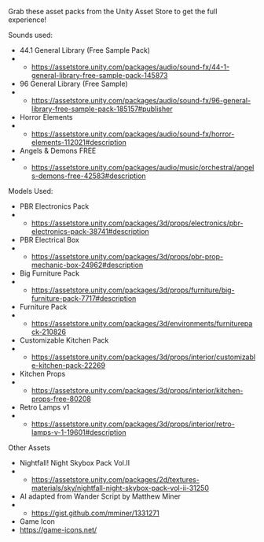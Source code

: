 Grab these asset packs from the Unity Asset Store to get the full experience!

Sounds used:
 - 44.1 General Library (Free Sample Pack) 
 - - https://assetstore.unity.com/packages/audio/sound-fx/44-1-general-library-free-sample-pack-145873
 - 96 General Library (Free Sample)
 - - https://assetstore.unity.com/packages/audio/sound-fx/96-general-library-free-sample-pack-185157#publisher
 - Horror Elements 
 - - https://assetstore.unity.com/packages/audio/sound-fx/horror-elements-112021#description
 - Angels & Demons FREE
 - - https://assetstore.unity.com/packages/audio/music/orchestral/angels-demons-free-42583#description

Models Used:
 - PBR Electronics Pack
 - - https://assetstore.unity.com/packages/3d/props/electronics/pbr-electronics-pack-38741#description
 - PBR Electrical Box 
 - - https://assetstore.unity.com/packages/3d/props/pbr-prop-mechanic-box-24962#description
 - Big Furniture Pack 
 - - https://assetstore.unity.com/packages/3d/props/furniture/big-furniture-pack-7717#description
 - Furniture Pack 
 - - https://assetstore.unity.com/packages/3d/environments/furniturepack-210826
 - Customizable Kitchen Pack 
 - - https://assetstore.unity.com/packages/3d/props/interior/customizable-kitchen-pack-22269
 - Kitchen Props
 - - https://assetstore.unity.com/packages/3d/props/interior/kitchen-props-free-80208
 - Retro Lamps v1
 - - https://assetstore.unity.com/packages/3d/props/interior/retro-lamps-v-1-19601#description

Other Assets
 - Nightfall! Night Skybox Pack Vol.II
 - - https://assetstore.unity.com/packages/2d/textures-materials/sky/nightfall-night-skybox-pack-vol-ii-31250
 - AI adapted from Wander Script by Matthew Miner
 - - https://gist.github.com/mminer/1331271
 - Game Icon 
 - https://game-icons.net/
